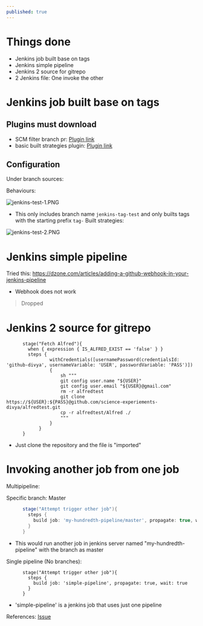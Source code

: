 ```yaml
---
published: true
---
```

# Things done
- Jenkins job built base on tags
- Jenkins simple pipeline
- Jenkins 2 source for gitrepo
- 2 Jenkins file: One invoke the other


# Jenkins job built base on tags

## Plugins must download
- SCM filter branch pr:  [Plugin link](https://plugins.jenkins.io/scm-filter-branch-pr/)
- basic built strategies plugin: [Plugin link](https://github.com/jenkinsci/basic-branch-build-strategies-plugin/blob/master/docs/user.adoc)

## Configuration

Under branch sources:

Behaviours:

![jenkins-test-1.PNG]({{site.baseurl}}/img/jenkins-test-1.PNG)

- This only includes branch name `jenkins-tag-test` and only builts tags with the starting prefix `tag-`
Built strategies:

![jenkins-test-2.PNG]({{site.baseurl}}/img/jenkins-test-2.PNG)

# Jenkins simple pipeline

Tried this: https://dzone.com/articles/adding-a-github-webhook-in-your-jenkins-pipeline

- Webhook does not work

> Dropped

# Jenkins 2 source for gitrepo

```
      stage("Fetch Alfred"){
        when { expression { IS_ALFRED_EXIST == 'false' } }
        steps {
                withCredentials([usernamePassword(credentialsId: 'github-divya', usernameVariable: 'USER', passwordVariable: 'PASS')]) 
                {
                    sh """
                    git config user.name "${USER}"
                    git config user.email "${USER}@gmail.com"
                    rm -r alfredtest
                    git clone https://${USER}:${PASS}@github.com/science-experiements-divya/alfredtest.git
                    cp -r alfredtest/Alfred ./
                    """
                } 
            }
      }
```

- Just clone the repository and the file is "imported"

# Invoking another job from one job

Multipipeline:

Specific branch: Master
```groovy
      stage("Attempt trigger other job"){
        steps {
          build job: 'my-hundredth-pipeline/master', propagate: true, wait: true
        }
      }
```
- This would run another job in jenkins server named "my-hundredth-pipeline" with the branch as master


Single pipeline (No branches):

```
      stage("Attempt trigger other job"){
        steps {
          build job: 'simple-pipeline', propagate: true, wait: true
        }
      }
```
- 'simple-pipeline' is a jenkins job that uses just one pipeline

References: [Issue](https://stackoverflow.com/questions/46471467/jenkins-fails-on-building-a-downstream-job)

